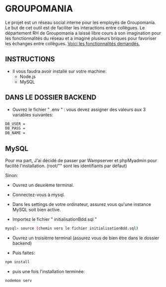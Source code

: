 # GROUPOMANIA
Le projet est un réseau social interne pour les employés de Groupomania. Le but de cet outil est de faciliter les interactions entre collègues. Le département RH de Groupomania a laissé libre cours à son imagination pour les fonctionnalités du réseau et a imaginé plusieurs briques pour favoriser les échanges entre collègues. <a href="https://s3-eu-west-1.amazonaws.com/course.oc-static.com/projects/DWJ_FR_P7/Groupomania_Specs_FR_DWJ_VF.pdf">Voici les fonctionnalités demandés. </a>

## INSTRUCTIONS 

* Il vous faudra avoir installé sur votre machine:
    * Node.js
    * MySQL

## DANS LE DOSSIER BACKEND

- Ouvrez le fichier " .env " : vous devez assigner des valeurs aux 3 variables suivantes:

```bash
DB_USER = 
DB_PASS =
DB_NAME = 
```

## MySQL

Pour ma part, J'ai décidé de passer par Wampserver et phpMyadmin pour facilité l'installation. (root/"" sont les identifiants par défaut)

Sinon:

- Ouvrez un deuxième terminal.

- Connectez-vous à mysql.

- Dans les settings de votre ordinateur, assurez vous qu'une instance MySQL soit bien active.

- Importez le fichier " initialisationBdd.sql "

```bash
mysql> source (chemin vers le fichier initialisationBdd.sql)
```


- Ouvrez un troisième terminal (assurez vous de bien être dans le dossier backend)

- Puis faites:

```bash
npm install
```
- puis une fois l'installation terminée:

```bash
nodemon serv
```
